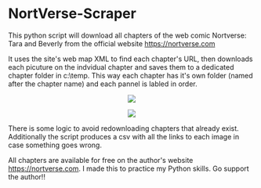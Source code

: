 # NortVerse-Scraper
This python script will download all chapters of the web comic Nortverse: Tara and Beverly from the official website https://nortverse.com

It uses the site's web map XML to find each chapter's URL, then downloads each picuture on the indvidual chapter and saves them to a dedicated chapter folder in c:\temp. This way each chapter has it's own folder (named after the chapter name) and each pannel is labled in order. 

<p align="center"> <img src="https://github.com/user-attachments/assets/8febb3e2-b503-493d-ae0b-754cf648bd3d"/> </p>


<p align="center"> <img src="https://github.com/user-attachments/assets/380bf5d2-36dd-4707-96d3-d7c72eaa1852"/> </p>


There is some logic to avoid redownloading chapters that already exist. Additionally the script produces a csv with all the links to each image in case something goes wrong.

All chapters are available for free on the author's website https://nortverse.com. I made this to practice my Python skills. Go support the author!!
